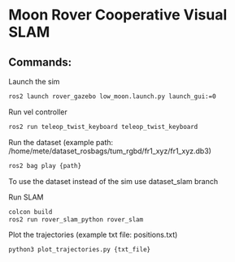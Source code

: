 # Moon Rover Cooperative Visual SLAM
## Commands:
Launch the sim
```bash
ros2 launch rover_gazebo low_moon.launch.py launch_gui:=0
```
Run vel controller
```bash
ros2 run teleop_twist_keyboard teleop_twist_keyboard
```

Run the dataset (example path: /home/mete/dataset_rosbags/tum_rgbd/fr1_xyz/fr1_xyz.db3)
```bash
ros2 bag play {path}
```
To use the dataset instead of the sim use dataset_slam branch

Run SLAM
```bash
colcon build
ros2 run rover_slam_python rover_slam
```

Plot the trajectories (example txt file: positions.txt)
```bash
python3 plot_trajectories.py {txt_file}
```
